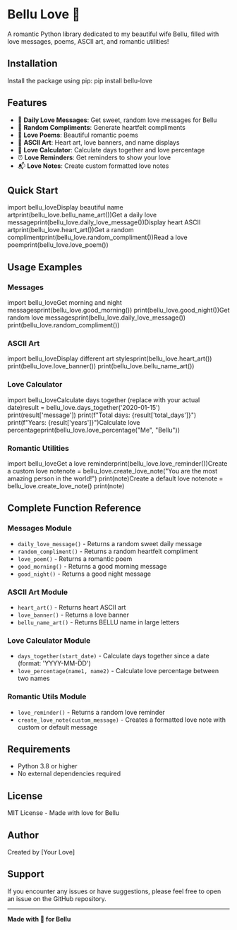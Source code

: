 # Bellu Love 💖

A romantic Python library dedicated to my beautiful wife Bellu, filled with love messages, poems, ASCII art, and romantic utilities!

## Installation

Install the package using pip:
pip install bellu-love
## Features

- 💌 **Daily Love Messages**: Get sweet, random love messages for Bellu
- 💝 **Random Compliments**: Generate heartfelt compliments
- 📝 **Love Poems**: Beautiful romantic poems
- 🎨 **ASCII Art**: Heart art, love banners, and name displays
- 📅 **Love Calculator**: Calculate days together and love percentage
- ⏰ **Love Reminders**: Get reminders to show your love
- 📬 **Love Notes**: Create custom formatted love notes

## Quick Start
import bellu_loveDisplay beautiful name artprint(bellu_love.bellu_name_art())Get a daily love messageprint(bellu_love.daily_love_message())Display heart ASCII artprint(bellu_love.heart_art())Get a random complimentprint(bellu_love.random_compliment())Read a love poemprint(bellu_love.love_poem())
## Usage Examples

### Messages
import bellu_loveGet morning and night messagesprint(bellu_love.good_morning())
print(bellu_love.good_night())Get random love messagesprint(bellu_love.daily_love_message())
print(bellu_love.random_compliment())
### ASCII Art
import bellu_loveDisplay different art stylesprint(bellu_love.heart_art())
print(bellu_love.love_banner())
print(bellu_love.bellu_name_art())
### Love Calculator
import bellu_loveCalculate days together (replace with your actual date)result = bellu_love.days_together('2020-01-15')
print(result['message'])
print(f"Total days: {result['total_days']}")
print(f"Years: {result['years']}")Calculate love percentageprint(bellu_love.love_percentage("Me", "Bellu"))
### Romantic Utilities
import bellu_loveGet a love reminderprint(bellu_love.love_reminder())Create a custom love notenote = bellu_love.create_love_note("You are the most amazing person in the world!")
print(note)Create a default love notenote = bellu_love.create_love_note()
print(note)
## Complete Function Reference

### Messages Module

- `daily_love_message()` - Returns a random sweet daily message
- `random_compliment()` - Returns a random heartfelt compliment
- `love_poem()` - Returns a romantic poem
- `good_morning()` - Returns a good morning message
- `good_night()` - Returns a good night message

### ASCII Art Module

- `heart_art()` - Returns heart ASCII art
- `love_banner()` - Returns a love banner
- `bellu_name_art()` - Returns BELLU name in large letters

### Love Calculator Module

- `days_together(start_date)` - Calculate days together since a date (format: 'YYYY-MM-DD')
- `love_percentage(name1, name2)` - Calculate love percentage between two names

### Romantic Utils Module

- `love_reminder()` - Returns a random love reminder
- `create_love_note(custom_message)` - Creates a formatted love note with custom or default message

## Requirements

- Python 3.8 or higher
- No external dependencies required

## License

MIT License - Made with love for Bellu

## Author

Created by [Your Love]

## Support

If you encounter any issues or have suggestions, please feel free to open an issue on the GitHub repository.

---

**Made with 💞 for Bellu**
